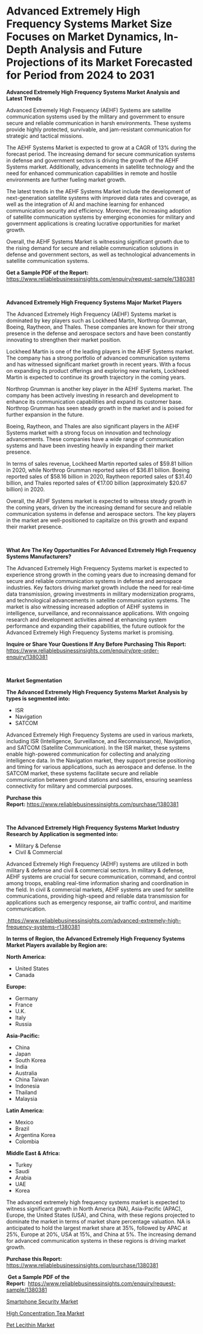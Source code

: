 <p><h1>Advanced Extremely High Frequency Systems Market Size Focuses on Market Dynamics, In-Depth Analysis and Future Projections of its Market Forecasted for Period from 2024 to 2031</h1></p><p><strong>Advanced Extremely High Frequency Systems Market Analysis and Latest Trends</strong></p>
<p><p>Advanced Extremely High Frequency (AEHF) Systems are satellite communication systems used by the military and government to ensure secure and reliable communication in harsh environments. These systems provide highly protected, survivable, and jam-resistant communication for strategic and tactical missions.</p><p>The AEHF Systems Market is expected to grow at a CAGR of 13% during the forecast period. The increasing demand for secure communication systems in defense and government sectors is driving the growth of the AEHF Systems market. Additionally, advancements in satellite technology and the need for enhanced communication capabilities in remote and hostile environments are further fueling market growth.</p><p>The latest trends in the AEHF Systems Market include the development of next-generation satellite systems with improved data rates and coverage, as well as the integration of AI and machine learning for enhanced communication security and efficiency. Moreover, the increasing adoption of satellite communication systems by emerging economies for military and government applications is creating lucrative opportunities for market growth.</p><p>Overall, the AEHF Systems Market is witnessing significant growth due to the rising demand for secure and reliable communication solutions in defense and government sectors, as well as technological advancements in satellite communication systems.</p></p>
<p><strong>Get a Sample PDF of the Report:&nbsp;</strong> <a href="https://www.reliablebusinessinsights.com/enquiry/request-sample/1380381">https://www.reliablebusinessinsights.com/enquiry/request-sample/1380381</a></p>
<p>&nbsp;</p>
<p><strong>Advanced Extremely High Frequency Systems Major Market Players</strong></p>
<p><p>The Advanced Extremely High Frequency (AEHF) Systems market is dominated by key players such as Lockheed Martin, Northrop Grumman, Boeing, Raytheon, and Thales. These companies are known for their strong presence in the defense and aerospace sectors and have been constantly innovating to strengthen their market position.</p><p>Lockheed Martin is one of the leading players in the AEHF Systems market. The company has a strong portfolio of advanced communication systems and has witnessed significant market growth in recent years. With a focus on expanding its product offerings and exploring new markets, Lockheed Martin is expected to continue its growth trajectory in the coming years.</p><p>Northrop Grumman is another key player in the AEHF Systems market. The company has been actively investing in research and development to enhance its communication capabilities and expand its customer base. Northrop Grumman has seen steady growth in the market and is poised for further expansion in the future.</p><p>Boeing, Raytheon, and Thales are also significant players in the AEHF Systems market with a strong focus on innovation and technology advancements. These companies have a wide range of communication systems and have been investing heavily in expanding their market presence.</p><p>In terms of sales revenue, Lockheed Martin reported sales of $59.81 billion in 2020, while Northrop Grumman reported sales of $36.81 billion. Boeing reported sales of $58.16 billion in 2020, Raytheon reported sales of $31.40 billion, and Thales reported sales of €17.00 billion (approximately $20.67 billion) in 2020.</p><p>Overall, the AEHF Systems market is expected to witness steady growth in the coming years, driven by the increasing demand for secure and reliable communication systems in defense and aerospace sectors. The key players in the market are well-positioned to capitalize on this growth and expand their market presence.</p></p>
<p>&nbsp;</p>
<p><strong>What Are The Key Opportunities For Advanced Extremely High Frequency Systems Manufacturers?</strong></p>
<p><p>The Advanced Extremely High Frequency Systems market is expected to experience strong growth in the coming years due to increasing demand for secure and reliable communication systems in defense and aerospace industries. Key factors driving market growth include the need for real-time data transmission, growing investments in military modernization programs, and technological advancements in satellite communication systems. The market is also witnessing increased adoption of AEHF systems in intelligence, surveillance, and reconnaissance applications. With ongoing research and development activities aimed at enhancing system performance and expanding their capabilities, the future outlook for the Advanced Extremely High Frequency Systems market is promising.</p></p>
<p><strong>Inquire or Share Your Questions If Any Before Purchasing This Report:</strong> <a href="https://www.reliablebusinessinsights.com/enquiry/pre-order-enquiry/1380381">https://www.reliablebusinessinsights.com/enquiry/pre-order-enquiry/1380381</a></p>
<p>&nbsp;</p>
<p><strong>Market Segmentation</strong></p>
<p><strong>The Advanced Extremely High Frequency Systems Market Analysis by types is segmented into:</strong></p>
<p><ul><li>ISR</li><li>Navigation</li><li>SATCOM</li></ul></p>
<p><p>Advanced Extremely High Frequency Systems are used in various markets, including ISR (Intelligence, Surveillance, and Reconnaissance), Navigation, and SATCOM (Satellite Communication). In the ISR market, these systems enable high-powered communication for collecting and analyzing intelligence data. In the Navigation market, they support precise positioning and timing for various applications, such as aerospace and defense. In the SATCOM market, these systems facilitate secure and reliable communication between ground stations and satellites, ensuring seamless connectivity for military and commercial purposes.</p></p>
<p><strong>Purchase this Report:&nbsp;</strong><a href="https://www.reliablebusinessinsights.com/purchase/1380381">https://www.reliablebusinessinsights.com/purchase/1380381</a></p>
<p>&nbsp;</p>
<p><strong>The Advanced Extremely High Frequency Systems Market Industry Research by Application is segmented into:</strong></p>
<p><ul><li>Military & Defense</li><li>Civil & Commercial</li></ul></p>
<p><p>Advanced Extremely High Frequency (AEHF) systems are utilized in both military & defense and civil & commercial sectors. In military & defense, AEHF systems are crucial for secure communication, command, and control among troops, enabling real-time information sharing and coordination in the field. In civil & commercial markets, AEHF systems are used for satellite communications, providing high-speed and reliable data transmission for applications such as emergency response, air traffic control, and maritime communication.</p></p>
<p><a href="https://www.reliablebusinessinsights.com/advanced-extremely-high-frequency-systems-r1380381">&nbsp;https://www.reliablebusinessinsights.com/advanced-extremely-high-frequency-systems-r1380381</a></p>
<p><strong>In terms of Region, the Advanced Extremely High Frequency Systems Market Players available by Region are:</strong></p>
<p>
    <p> <strong> North America: </strong>
        <ul>
            <li>United States</li>
            <li>Canada</li>
        </ul>
        </p> 
    <p> <strong> Europe: </strong>
        <ul>
            <li>Germany</li>
            <li>France</li>
            <li>U.K.</li>
            <li>Italy</li>
            <li>Russia</li>
        </ul>
        </p> 
    <p> <strong> Asia-Pacific: </strong>
        <ul>
            <li>China</li>
            <li>Japan</li>
            <li>South Korea</li>
            <li>India</li>
            <li>Australia</li>
            <li>China Taiwan</li>
            <li>Indonesia</li>
            <li>Thailand</li>
            <li>Malaysia</li>
        </ul>
        </p> 
    <p> <strong> Latin America: </strong>
        <ul>
            <li>Mexico</li>
            <li>Brazil</li>
            <li>Argentina Korea</li>
            <li>Colombia</li>
        </ul>
        </p> 
    <p> <strong> Middle East & Africa: </strong>
        <ul>
            <li>Turkey</li>
            <li>Saudi</li>
            <li>Arabia</li>
            <li>UAE</li>
            <li>Korea</li>
        </ul>
    </p>
    </p>
<p><p>The advanced extremely high frequency systems market is expected to witness significant growth in North America (NA), Asia-Pacific (APAC), Europe, the United States (USA), and China, with these regions projected to dominate the market in terms of market share percentage valuation. NA is anticipated to hold the largest market share at 35%, followed by APAC at 25%, Europe at 20%, USA at 15%, and China at 5%. The increasing demand for advanced communication systems in these regions is driving market growth.</p></p>
<p><strong>Purchase this Report: </strong><a href="https://www.reliablebusinessinsights.com/purchase/1380381">https://www.reliablebusinessinsights.com/purchase/1380381</a></p>
<p>&nbsp;<strong>Get a Sample PDF of the Report:&nbsp;&nbsp;</strong><a href="https://www.reliablebusinessinsights.com/enquiry/request-sample/1380381">https://www.reliablebusinessinsights.com/enquiry/request-sample/1380381</a></p>
<p><strong></strong></p>
<p><p><a href="https://view.publitas.com/reportprime-1/global-smartphone-security-market-size-is-expected-to-reach-at-a-cagr-of-12-2-and-this-report-covers-market-growth-trend-opportunity-and-forecast-2024-2031/">Smartphone Security Market</a></p><p><a href="https://github.com/hdicirhd4/Market-Research-Report-List-1/blob/main/high-concentration-tea-market.md">High Concentration Tea Market</a></p><p><a href="https://github.com/IkeSchumm04/Market-Research-Report-List-1/blob/main/pet-lecithin-market.md">Pet Lecithin Market</a></p></p>